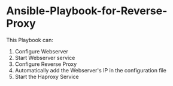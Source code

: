 # Ansible-Playbook-for-Reverse-Proxy
 This Playbook can:
 1. Configure Webserver
 2. Start Webserver service
 3. Configure Reverse Proxy 
 4. Automatically add the Webserver's IP in the configuration file
 5. Start the Haproxy Service
